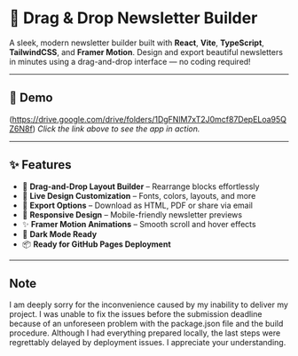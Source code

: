 # 📰 Drag & Drop Newsletter Builder


A sleek, modern newsletter builder built with **React**, **Vite**, **TypeScript**, **TailwindCSS**, and **Framer Motion**. Design and export beautiful newsletters in minutes using a drag-and-drop interface — no coding required!

---

## 🎥 Demo

(https://drive.google.com/drive/folders/1DgFNlM7xT2J0mcf87DepELoa95QZ6N8f)
*Click the link above to see the app in action.*

---

## ✨ Features

- 🔲 **Drag-and-Drop Layout Builder** – Rearrange blocks effortlessly
- 🎨 **Live Design Customization** – Fonts, colors, layouts, and more
- 💾 **Export Options** – Download as HTML, PDF or share via email
- 🌈 **Responsive Design** – Mobile-friendly newsletter previews
- ✨ **Framer Motion Animations** – Smooth scroll and hover effects
- 🌙 **Dark Mode Ready**
- 📦 **Ready for GitHub Pages Deployment**

---

## Note 

I am deeply sorry for the inconvenience caused by my inability to deliver my project.  I was unable to fix the issues before the submission deadline because of an unforeseen problem with the package.json file and the build procedure.  Although I had everything prepared locally, the last steps were regrettably delayed by deployment issues.  I appreciate your understanding.
